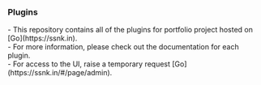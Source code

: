 <h3>Plugins</h3>
- This repository contains all of the plugins for portfolio project hosted on [Go](https://ssnk.in). </br>
- For more information, please check out the documentation for each plugin.</br>
- For access to the UI, raise a temporary request [Go](https://ssnk.in/#/page/admin).
